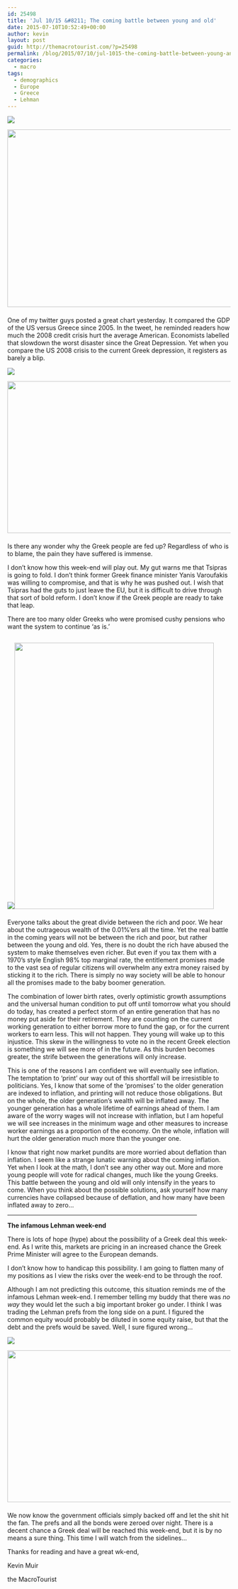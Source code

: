 ```yaml
---
id: 25498
title: 'Jul 10/15 &#8211; The coming battle between young and old'
date: 2015-07-10T10:52:49+00:00
author: kevin
layout: post
guid: http://themacrotourist.com/?p=25498
permalink: /blog/2015/07/10/jul-1015-the-coming-battle-between-young-and-old/
categories:
  - macro
tags:
  - demographics
  - Europe
  - Greece
  - Lehman
---
```


  <img src="http://themacrotourist.com/pictures/PensionsJul1015.png"><img class="size-full wp-image-14271" style="padding-top: 1.0em;padding-bottom: 0.5em;" style="margin:30px auto;display:block;" src="http://themacrotourist.com/pictures/PensionsJul1015.png" width="600" height="400">

One of my twitter guys posted a great chart yesterday. It compared the GDP of the US versus Greece since 2005. In the tweet, he reminded readers how much the 2008 credit crisis hurt the average American. Economists labelled that slowdown the worst disaster since the Great Depression. Yet when you compare the US 2008 crisis to the current Greek depression, it registers as barely a blip.


  <img src="http://themacrotourist.com/pictures/GreeceGDPJul1015.png"><img class="size-full wp-image-14271" style="padding-top: 1.0em;padding-bottom: 0.5em;" style="margin:30px auto;display:block;" src="http://themacrotourist.com/pictures/GreeceGDPJul1015.png" width="600" height="342">

Is there any wonder why the Greek people are fed up? Regardless of who is to blame, the pain they have suffered is immense. 

I don&#8217;t know how this week-end will play out. My gut warns me that Tsipras is going to fold. I don&#8217;t think former Greek finance minister Yanis Varoufakis was willing to compromise, and that is why he was pushed out. I wish that Tsipras had the guts to just leave the EU, but it is difficult to drive through that sort of bold reform. I don&#8217;t know if the Greek people are ready to take that leap. 

There are too many older Greeks who were promised cushy pensions who want the system to continue &#8216;as is.&#8217; 


  <img src="http://themacrotourist.com/pictures/GreekNoJul1015.png"><img class="size-full wp-image-14271" style="padding-top: 1.0em;padding-bottom: 0.5em;" style="margin:30px auto;display:block;" src="http://themacrotourist.com/pictures/GreekNoJul1015.png" width="450" height="600">

Everyone talks about the great divide between the rich and poor. We hear about the outrageous wealth of the 0.01%&#8217;ers all the time. Yet the real battle in the coming years will not be between the rich and poor, but rather between the young and old. Yes, there is no doubt the rich have abused the system to make themselves even richer. But even if you tax them with a 1970&#8217;s style English 98% top marginal rate, the entitlement promises made to the vast sea of regular citizens will overwhelm any extra money raised by sticking it to the rich. There is simply no way society will be able to honour all the promises made to the baby boomer generation. 

The combination of lower birth rates, overly optimistic growth assumptions and the universal human condition to put off until tomorrow what you should do today, has created a perfect storm of an entire generation that has no money put aside for their retirement. They are counting on the current working generation to either borrow more to fund the gap, or for the current workers to earn less. This will not happen. They young will wake up to this injustice. This skew in the willingness to vote no in the recent Greek election is something we will see more of in the future. As this burden becomes greater, the strife between the generations will only increase. 

This is one of the reasons I am confident we will eventually see inflation. The temptation to &#8216;print&#8217; our way out of this shortfall will be irresistible to politicians. Yes, I know that some of the &#8216;promises&#8217; to the older generation are indexed to inflation, and printing will not reduce those obligations. But on the whole, the older generation&#8217;s wealth will be inflated away. The younger generation has a whole lifetime of earnings ahead of them. I am aware of the worry wages will not increase with inflation, but I am hopeful we will see increases in the minimum wage and other measures to increase worker earnings as a proportion of the economy. On the whole, inflation will hurt the older generation much more than the younger one. 

I know that right now market pundits are more worried about deflation than inflation. I seem like a strange lunatic warning about the coming inflation. Yet when I look at the math, I don&#8217;t see any other way out. More and more young people will vote for radical changes, much like the young Greeks. This battle between the young and old will only intensify in the years to come. When you think about the possible solutions, ask yourself how many currencies have collapsed because of deflation, and how many have been inflated away to zero&#8230;

<hr size="3" width="85%" />

**The infamous Lehman week-end**

There is lots of hope (hype) about the possibility of a Greek deal this week-end. As I write this, markets are pricing in an increased chance the Greek Prime Minister will agree to the European demands. 

I don&#8217;t know how to handicap this possibility. I am going to flatten many of my positions as I view the risks over the week-end to be through the roof. 

Although I am not predicting this outcome, this situation reminds me of the infamous Lehman week-end. I remember telling my buddy that there was _no way_ they would let the such a big important broker go under. I think I was trading the Lehman prefs from the long side on a punt. I figured the common equity would probably be diluted in some equity raise, but that the debt and the prefs would be saved. Well, I sure figured wrong&#8230;


  <img src="http://themacrotourist.com/pictures/LEHPrefJul1015.png"><img class="size-full wp-image-14271" style="padding-top: 1.0em;padding-bottom: 0.5em;" style="margin:30px auto;display:block;" src="http://themacrotourist.com/pictures/LEHPrefJul1015.png" width="600" height="342">

We now know the government officials simply backed off and let the shit hit the fan. The prefs and all the bonds were zeroed over night. There is a decent chance a Greek deal will be reached this week-end, but it is by no means a sure thing. This time I will watch from the sidelines&#8230;

Thanks for reading and have a great wk-end,
  
Kevin Muir
  
the MacroTourist